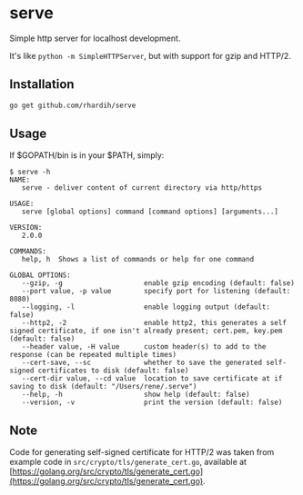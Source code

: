 # serve
Simple http server for localhost development.

It's like `python -m SimpleHTTPServer`, but with support for gzip and HTTP/2.

## Installation

```bash
go get github.com/rhardih/serve
```

## Usage

If $GOPATH/bin is in your $PATH, simply:


```
$ serve -h
NAME:
   serve - deliver content of current directory via http/https

USAGE:
   serve [global options] command [command options] [arguments...]

VERSION:
   2.0.0

COMMANDS:
   help, h  Shows a list of commands or help for one command

GLOBAL OPTIONS:
   --gzip, -g                    enable gzip encoding (default: false)
   --port value, -p value        specify port for listening (default: 8080)
   --logging, -l                 enable logging output (default: false)
   --http2, -2                   enable http2, this generates a self signed certificate, if one isn't already present; cert.pem, key.pem (default: false)
   --header value, -H value      custom header(s) to add to the response (can be repeated multiple times)
   --cert-save, --sc             whether to save the generated self-signed certificates to disk (default: false)
   --cert-dir value, --cd value  location to save certificate at if saving to disk (default: "/Users/rene/.serve")
   --help, -h                    show help (default: false)
   --version, -v                 print the version (default: false)

```

## Note

Code for generating self-signed certificate for HTTP/2 was taken from example code in `src/crypto/tls/generate_cert.go`, available at [https://golang.org/src/crypto/tls/generate_cert.go](https://golang.org/src/crypto/tls/generate_cert.go).
